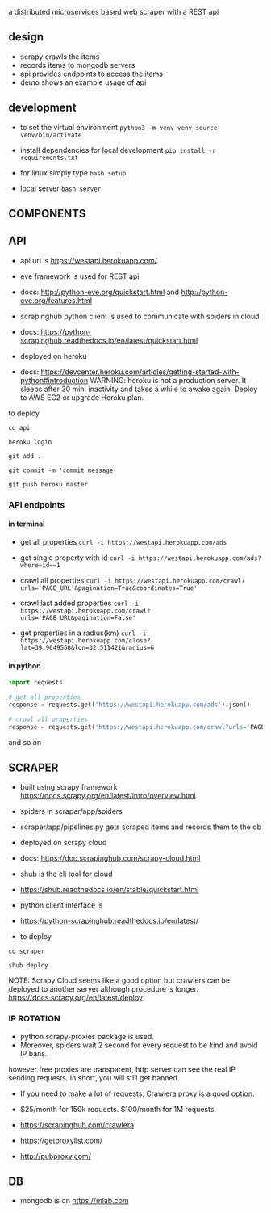 a distributed microservices based web scraper with a REST api

## design
+ scrapy crawls the items 
+ records items to mongodb servers
+ api provides endpoints to access the items 
+ demo shows an example usage of api

## development
+ to set the virtual environment 
`python3 -m venv venv
source venv/bin/activate`

+ install dependencies for local development
`pip install -r requirements.txt`

+ for linux simply type `bash setup` 

+ local server `bash server`

## COMPONENTS

## API 
+ api url is https://westapi.herokuapp.com/
+ eve framework is used for REST api
+ docs: http://python-eve.org/quickstart.html and http://python-eve.org/features.html

+ scrapinghub python client is used to communicate with spiders in cloud
+ docs: https://python-scrapinghub.readthedocs.io/en/latest/quickstart.html

+ deployed on heroku
+ docs: https://devcenter.heroku.com/articles/getting-started-with-python#introduction
WARNING: heroku is not a production server. 
It sleeps after 30 min. inactivity and takes a while to awake again. 
Deploy to AWS EC2 or upgrade Heroku plan.  

to deploy

`cd api`

`heroku login`

`git add .`

`git commit -m 'commit message'`

`git push heroku master`


### API endpoints

#### in terminal

+ get all properties `curl -i https://westapi.herokuapp.com/ads`

+ get single property with id `curl -i https://westapi.herokuapp.com/ads?where=id==1`

+ crawl all properties `curl -i https://westapi.herokuapp.com/crawl?urls='PAGE_URL'&pagination=True&coordinates=True'`

+ crawl last added properties `curl -i https://westapi.herokuapp.com/crawl?urls='PAGE_URL&pagination=False'`

+ get properties in a radius(km) `curl -i https://westapi.herokuapp.com/close?lat=39.9649568&lon=32.511421&radius=6`


#### in python 
``` python
import requests

# get all properties  
response = requests.get('https://westapi.herokuapp.com/ads').json()

# crawl all properties
response = requests.get('https://westapi.herokuapp.com/crawl?urls='PAGE_URL'&pagination=True')
```

and so on 


## SCRAPER  
+ built using scrapy framework
https://docs.scrapy.org/en/latest/intro/overview.html

+ spiders in scraper/app/spiders 
+ scraper/app/pipelines.py gets scraped items and records them to the db

+ deployed on scrapy cloud
+ docs: https://doc.scrapinghub.com/scrapy-cloud.html

+ shub is the cli tool for cloud
+ https://shub.readthedocs.io/en/stable/quickstart.html

+ python client interface is 
+ https://python-scrapinghub.readthedocs.io/en/latest/


+ to deploy

`cd scraper`

`shub deploy`

NOTE: 
Scrapy Cloud seems like a good option 
but crawlers can be deployed to another server although procedure is longer. 
https://docs.scrapy.org/en/latest/deploy

### IP ROTATION  
+ python scrapy-proxies package is used. 
+ Moreover, spiders wait 2 second for every request to be kind and avoid IP bans.  

however free proxies are transparent, http server can see the real IP sending requests.
In short, you will still get banned. 

+ If you need to make a lot of requests, Crawlera proxy is a good option. 
+ $25/month for 150k requests. $100/month for 1M requests. 
+ https://scrapinghub.com/crawlera


+ https://getproxylist.com/
+ http://pubproxy.com/


## DB
+ mongodb is on https://mlab.com





